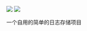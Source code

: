 ![](https://img.shields.io/badge/build-passing-brightgreen)
![](https://img.shields.io/github/license/JiuLing-zhang/EasyLogRepository)  

一个自用的简单的日志存储项目